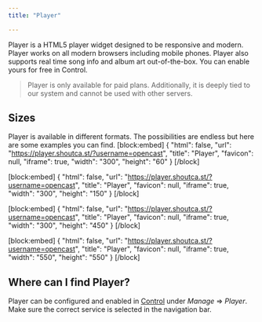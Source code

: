```yaml
---
title: "Player"

---
```

Player is a HTML5 player widget designed to be responsive and modern. Player works on all modern browsers including mobile phones. Player also supports real time song info and album art out-of-the-box. You can enable yours for free in Control.
> Player is only available for paid plans. Additionally, it is deeply tied to our system and cannot be used with other servers.


## Sizes

Player is available in different formats. The possibilities are endless but here are some examples you can find.
[block:embed]
{
  "html": false,
  "url": "https://player.shoutca.st/?username=opencast",
  "title": "Player",
  "favicon": null,
  "iframe": true,
  "width": "300",
  "height": "60"
}
[/block]

[block:embed]
{
  "html": false,
  "url": "https://player.shoutca.st/?username=opencast",
  "title": "Player",
  "favicon": null,
  "iframe": true,
  "width": "300",
  "height": "150"
}
[/block]

[block:embed]
{
  "html": false,
  "url": "https://player.shoutca.st/?username=opencast",
  "title": "Player",
  "favicon": null,
  "iframe": true,
  "width": "300",
  "height": "450"
}
[/block]

[block:embed]
{
  "html": false,
  "url": "https://player.shoutca.st/?username=opencast",
  "title": "Player",
  "favicon": null,
  "iframe": true,
  "width": "550",
  "height": "550"
}
[/block]


## Where can I find Player?

Player can be configured and enabled in [Control](doc:log-in) under *Manage* ⇒ *Player*. Make sure the correct service is selected in the navigation bar.


